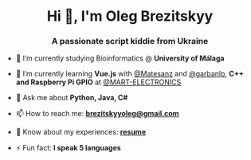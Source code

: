 <h1 align="center">Hi 👋, I'm Oleg Brezitskyy</h1>
<h3 align="center">A passionate script kiddie from Ukraine </h3>

- 🔭 I’m currently studying Bioinformatics @ **University of Málaga**

- 🌱 I’m currently learning **Vue.js** with [@Matesanz](https://github.com/Matesanz) and [@garbanlp](https://github.com/garbanlp), **C++ and Raspberry Pi GPIO** at [@MART-ELECTRONICS](https://github.com/MART-ELECTRONICS)
- 💬 Ask me about **Python, Java, C#**

- 📫 How to reach me: **brezitskyyoleg@gmail.com**

- 📄 Know about my experiences: **[resume](https://drive.google.com/file/d/12BeHeLIWQTfzdag4U-vnc3sdZ7a3zFgF/view?usp=sharing)**

- ⚡ Fun fact: **I speak 5 languages**
